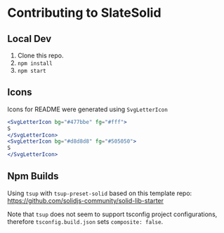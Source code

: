 # Contributing to SlateSolid

## Local Dev

1. Clone this repo.
1. `npm install`
1. `npm start`

## Icons

Icons for README were generated using `SvgLetterIcon`

```jsx
<SvgLetterIcon bg="#477bbe" fg="#fff">
S
</SvgLetterIcon>
<SvgLetterIcon bg="#d8d8d8" fg="#505050">
S
</SvgLetterIcon>
```

## Npm Builds

Using `tsup` with `tsup-preset-solid` based on this template repo:
https://github.com/solidjs-community/solid-lib-starter

Note that `tsup` does not seem to support tsconfig project configurations, therefore `tsconfig.build.json` sets `composite: false`.
